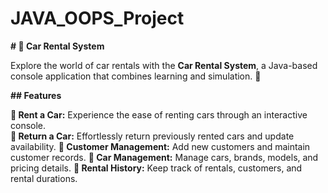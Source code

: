 # JAVA_OOPS_Project

**# 🚗 Car Rental System**

Explore the world of car rentals with the **Car Rental System**, a Java-based console application that combines learning and simulation. 🌟

**## Features**

**🚀 Rent a Car:** Experience the ease of renting cars through an interactive console.                                                                            
**🔁 Return a Car:** Effortlessly return previously rented cars and update availability.
**👥 Customer Management:** Add new customers and maintain customer records.
**🚗 Car Management:** Manage cars, brands, models, and pricing details.
**📝 Rental History:** Keep track of rentals, customers, and rental durations.
